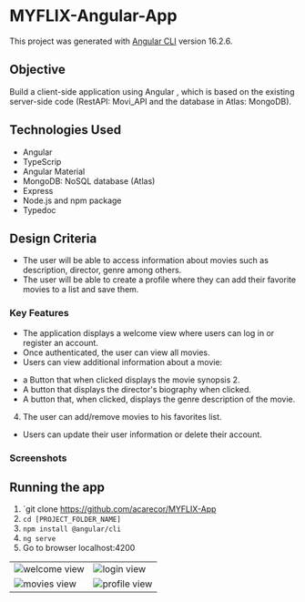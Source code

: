# MYFLIX-Angular-App
This project was generated with [Angular CLI](https://github.com/angular/angular-cli) version 16.2.6.

## Objective
Build a client-side application using Angular , which is based on the existing server-side code (RestAPI: Movi_API and the database in Atlas: MongoDB).

## Technologies Used 

* Angular
* TypeScrip
* Angular Material
* MongoDB: NoSQL database (Atlas)
* Express
* Node.js and npm package
* Typedoc

## Design Criteria
* The user will be able to access information about movies such as description, director, genre among others.
* The user will be able to create a profile where they can add their favorite movies to a list and save them.

### Key Features

* The application displays a welcome view where users can log in or register an account.
* Once authenticated, the user can view all movies.
* Users can view additional information about a movie:
- a Button that when clicked displays the movie synopsis 2.
- A button that displays the director's biography when clicked.
-  A button that, when clicked, displays the genre description of the movie.
4. The user can add/remove movies to his favorites list. 
* Users can update their user information or delete their account.

### Screenshots 

<table>
<tr>
<td><img src="" alt="welcome view"></td>
<td><img src="" alt="login view"></td>
</tr>
<tr>
<td><img src="" alt="movies view"></td>
<td><img src="" alt="profile view"></td>
</tr>

## Running the app

1. `git clone https://github.com/acarecor/MYFLIX-App 
2. `cd [PROJECT_FOLDER_NAME]`
3. `npm install @angular/cli`
4. `ng serve`
5. Go to browser localhost:4200